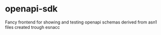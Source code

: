# openapi-sdk
Fancy frontend for showing and testing openapi schemas derived from asn1 files created trough esnacc
